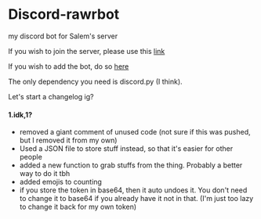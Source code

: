 # Discord-rawrbot

my discord bot for Salem's server

If you wish to join the server, please use this [link](https://discord.gg/phHzxjNWbq)

If you wish to add the bot, do so [here](https://discord.com/oauth2/authorize?client_id=1118629362368008283&permissions=2147486720&scope=bot&permissions=2147486720&scope=messages.read%20bot)

The only dependency you need is discord.py (I think).

Let's start a changelog ig?
#### 1.idk,1?
- removed a giant comment of unused code (not sure if this was pushed, but I removed it from my own)
- Used a JSON file to store stuff instead, so that it's easier for other people
- added a new function to grab stuffs from the thing. Probably a better way to do it tbh
- added emojis to counting
- if you store the token in base64, then it auto undoes it. You don't need to change it to base64 if you already have it not in that. (I'm just too lazy to change it back for my own token)
